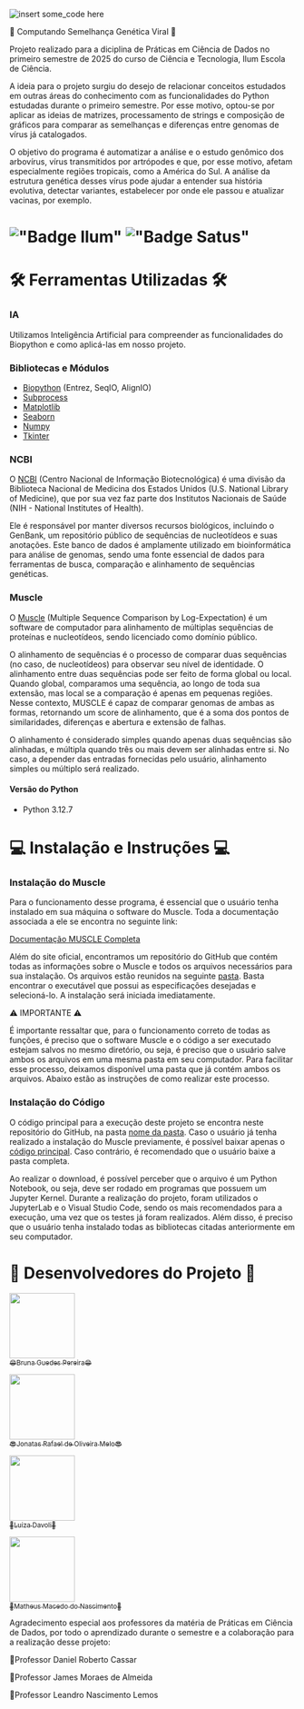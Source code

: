 ![insert some_code here](https://github.com/user-attachments/assets/33404899-7018-44c5-949e-37921559ec2f)

🧬 Computando Semelhança Genética Viral 🧬

Projeto realizado para a diciplina de Práticas em Ciência de Dados no primeiro semestre de 2025 do curso de Ciência e Tecnologia, Ilum Escola de Ciência.

A ideia para o projeto surgiu do desejo de relacionar conceitos estudados em outras áreas do conhecimento com as funcionalidades do Python estudadas durante o primeiro semestre. Por esse motivo, optou-se por aplicar as ideias de matrizes, processamento de strings e composição de gráficos para comparar as semelhanças e diferenças entre genomas de vírus já catalogados. 

O objetivo do programa é automatizar a análise e o estudo genômico dos arbovírus, vírus transmitidos por artrópodes e que, por esse motivo, afetam especialmente regiões tropicais, como a América do Sul. A análise da estrutura genética desses vírus pode ajudar a entender sua história evolutiva, detectar variantes, estabelecer por onde ele passou e atualizar vacinas, por exemplo.

# !["Badge Ilum"](https://img.shields.io/badge/Ilum%20-%20purple) !["Badge Satus"](https://img.shields.io/badge/Status%20-%20Em_Desenvolvimento%20-%20orange)

# 🛠️ Ferramentas Utilizadas 🛠️

### IA

Utilizamos Inteligência Artificial para compreender as funcionalidades do Biopython e como aplicá-las em nosso projeto.

### Bibliotecas e Módulos

- [Biopython](https://biopython.org/) (Entrez, SeqIO, AlignIO)
- [Subprocess](https://docs.python.org/3/library/subprocess.html)
- [Matplotlib](https://matplotlib.org/)
- [Seaborn](https://seaborn.pydata.org/)
- [Numpy](https://numpy.org/)
- [Tkinter](https://docs.python.org/3/library/tkinter.html)

### NCBI

O [NCBI](https://www.ncbi.nlm.nih.gov/) (Centro Nacional de Informação Biotecnológica) é uma divisão da Biblioteca Nacional de Medicina dos Estados Unidos (U.S. National Library of Medicine), que por sua vez faz parte dos Institutos Nacionais de Saúde (NIH - National Institutes of Health).

Ele é responsável por manter diversos recursos biológicos, incluindo o GenBank, um repositório público de sequências de nucleotídeos e suas anotações. Este banco de dados é amplamente utilizado em bioinformática para análise de genomas, sendo uma fonte essencial de dados para ferramentas de busca, comparação e alinhamento de sequências genéticas.

### Muscle

O [Muscle](https://www.ncbi.nlm.nih.gov/) (Multiple Sequence Comparison by Log-Expectation) é um software de computador para alinhamento de múltiplas sequências de proteínas e nucleotídeos, sendo licenciado como domínio público.

O alinhamento de sequências é o processo de comparar duas sequências (no caso, de nucleotídeos) para observar seu nível de identidade. O alinhamento
entre duas sequências pode ser feito de forma global ou local. Quando global, comparamos uma sequência, ao longo de toda sua extensão, mas local se a comparação é apenas em pequenas regiões. Nesse contexto, MUSCLE é capaz de comparar genomas de ambas as formas, retornando um score de alinhamento, que é a soma dos pontos de similaridades, diferenças e abertura e extensão de falhas.

O alinhamento é considerado simples quando apenas duas sequências são alinhadas, e múltipla quando três ou mais devem ser alinhadas entre si. No caso, a depender das entradas fornecidas pelo usuário, alinhamento simples ou múltiplo será realizado.


#### Versão do Python
- Python 3.12.7


# 💻 Instalação e Instruções 💻

### Instalação do Muscle
Para o funcionamento desse programa, é essencial que o usuário tenha instalado em sua máquina o software do Muscle. Toda a documentação associada a ele se encontra no seguinte link:

[Documentação MUSCLE Completa](https://muscle3.readthedocs.io/en/latest/index.html)

Além do site oficial, encontramos um repositório do GitHub que contém todas as informações sobre o Muscle e todos os arquivos necessários para sua instalação. Os arquivos estão reunidos na seguinte [pasta](https://github.com/rcedgar/muscle/releases/tag/v5.3). Basta encontrar o executável que possui as especificações desejadas e selecioná-lo. A instalação será iniciada imediatamente.

⚠️ IMPORTANTE ⚠️

É importante ressaltar que, para o funcionamento correto de todas as funções, é preciso que o software Muscle e o código a ser executado estejam salvos no mesmo diretório, ou seja, é preciso que o usuário salve ambos os arquivos em uma mesma pasta em seu computador. Para facilitar esse processo, deixamos disponível uma pasta que já contém ambos os arquivos. Abaixo estão as instruções de como realizar este processo.

### Instalação do Código
O código principal para a execução deste projeto se encontra neste repositório do GitHub, na pasta [nome da pasta](link). Caso o usuário já tenha realizado a instalação do Muscle previamente, é possível baixar apenas o [código principal](link). Caso contrário, é recomendado que o usuário baixe a pasta completa.

Ao realizar o download, é possível perceber que o arquivo é um Python Notebook, ou seja, deve ser rodado em programas que possuem um Jupyter Kernel. Durante a realização do projeto, foram utilizados o JupyterLab e o Visual Studio Code, sendo os mais recomendados para a execução, uma vez que os testes já foram realizados. Além disso, é preciso que o usuário tenha instalado todas as bibliotecas citadas anteriormente em seu computador.

# 👥 Desenvolvedores do Projeto 👥

[<img loading="lazy" src="https://avatars.githubusercontent.com/u/106536784?v=4" width=115><br><sub>😄Bruna Guedes Pereira😄</sub>](https://github.com/Bruna-guedes09)

[<img loading="lazy" src="https://avatars.githubusercontent.com/u/173375194?v=4" width=115><br><sub>😎Jonatas Rafael de Oliveira Melo😎</sub>](https://github.com/jonatas727)

[<img loading="lazy" src="https://avatars.githubusercontent.com/u/195492158?v=4" width=115><br><sub>🍂Luiza Davoli🍂</sub>](https://github.com/Luiza160)

[<img loading="lazy" src="https://avatars.githubusercontent.com/u/88594280?v=4" width=115><br><sub>🐳Matheus Macedo do Nascimento🐳</sub>](https://github.com/matheusMNa)

Agradecimento especial aos professores da matéria de Práticas em Ciência de Dados, por todo o aprendizado durante o semestre e a colaboração para a realização desse projeto:

📍Professor Daniel Roberto Cassar

📍Professor James Moraes de Almeida

📍Professor Leandro Nascimento Lemos

